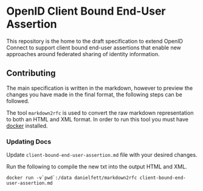 # OpenID Client Bound End-User Assertion

This repository is the home to the draft specification to extend OpenID Connect to support client bound end-user assertions that enable new approaches around federated sharing of identity information.

## Contributing

The main specification is written in the markdown, however to preview the changes you have made in the final format, the following steps can be followed.

The tool `markdown2rfc` is used to convert the raw markdown representation to both an HTML and XML format. In order to run this tool you must have [docker](https://www.docker.com/) installed.

### Updating Docs

Update `client-bound-end-user-assertion.md` file with your desired changes.

Run the following to compile the new txt into the output HTML and XML.

```docker run -v`pwd`:/data danielfett/markdown2rfc client-bound-end-user-assertion.md```